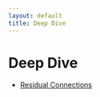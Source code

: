 ```yaml
---
layout: default
title: Deep Dive
---
```


# Deep Dive

- [Residual Connections](deepdive/residual_connections.html)